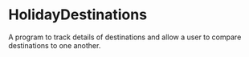 # HolidayDestinations
A program to track details of destinations and allow a user to compare destinations to one another. 
